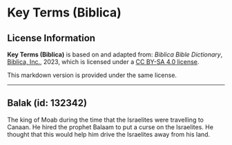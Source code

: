 # Key Terms (Biblica)

## License Information

**Key Terms (Biblica)** is based on and adapted from: _Biblica Bible Dictionary_, [Biblica, Inc.](https://www.biblica.com/), 2023, which is licensed under a [CC BY-SA 4.0 license](https://creativecommons.org/licenses/by-sa/4.0/legalcode.en).

This markdown version is provided under the same license.



--------------------------------

## Balak (id: 132342)

The king of Moab during the time that the Israelites were travelling to Canaan. He hired the prophet Balaam to put a curse on the Israelites. He thought that this would help him drive the Israelites away from his land.


